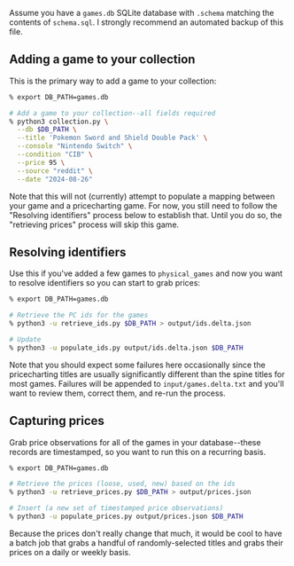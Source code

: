 Assume you have a `games.db` SQLite database with `.schema` matching the contents of `schema.sql`. I strongly recommend an automated backup of this file.

## Adding a game to your collection

This is the primary way to add a game to your collection:

```bash
% export DB_PATH=games.db

# Add a game to your collection--all fields required
% python3 collection.py \
  --db $DB_PATH \
  --title 'Pokemon Sword and Shield Double Pack' \
  --console "Nintendo Switch" \
  --condition "CIB" \
  --price 95 \
  --source "reddit" \
  --date "2024-08-26"
```

Note that this will not (currently) attempt to populate a mapping between your game and a pricecharting game. For now, you still need to follow the "Resolving identifiers" process below to establish that. Until you do so, the "retrieving prices" process will skip this game.

## Resolving identifiers

Use this if you've added a few games to `physical_games` and now you want to resolve identifiers so you can start to grab prices:

```bash
% export DB_PATH=games.db

# Retrieve the PC ids for the games
% python3 -u retrieve_ids.py $DB_PATH > output/ids.delta.json

# Update
% python3 -u populate_ids.py output/ids.delta.json $DB_PATH
```

Note that you should expect some failures here occasionally since the pricecharting titles are usually significantly different than the spine titles for most games. Failures will be appended to `input/games.delta.txt` and you'll want to review them, correct them, and re-run the process.

## Capturing prices

Grab price observations for all of the games in your database--these records are timestamped, so you want to run this on a recurring basis.

```bash
% export DB_PATH=games.db

# Retrieve the prices (loose, used, new) based on the ids
% python3 -u retrieve_prices.py $DB_PATH > output/prices.json

# Insert (a new set of timestamped price observations)
% python3 -u populate_prices.py output/prices.json $DB_PATH
```

Because the prices don't really change that much, it would be cool to have a batch job that grabs a handful of randomly-selected titles and grabs their prices on a daily or weekly basis.